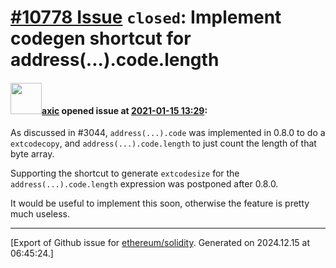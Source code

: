# [\#10778 Issue](https://github.com/ethereum/solidity/issues/10778) `closed`: Implement codegen shortcut for address(...).code.length

#### <img src="https://avatars.githubusercontent.com/u/20340?v=4" width="50">[axic](https://github.com/axic) opened issue at [2021-01-15 13:29](https://github.com/ethereum/solidity/issues/10778):

As discussed in #3044, `address(...).code` was implemented in 0.8.0 to do a `extcodecopy`, and `address(...).code.length` to just count the length of that byte array.

Supporting the shortcut to generate `extcodesize` for the `address(...).code.length` expression was postponed after 0.8.0.

It would be useful to implement this soon, otherwise the feature is pretty much useless.




-------------------------------------------------------------------------------



[Export of Github issue for [ethereum/solidity](https://github.com/ethereum/solidity). Generated on 2024.12.15 at 06:45:24.]
